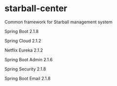 # starball-center
Common framework for Starball management system 

Spring Boot 2.1.8

Spring Cloud 2.1.2

Netflix Eureka 2.1.2

Spring Boot Admin 2.1.6

Spring Security 2.1.8

Spring Boot Email 2.1.8
